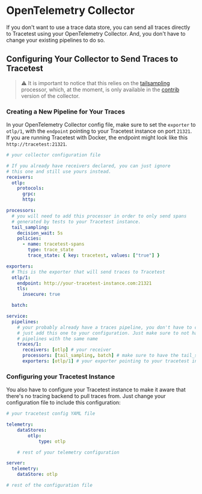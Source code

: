 # OpenTelemetry Collector

If you don't want to use a trace data store, you can send all traces directly to Tracetest using your OpenTelemetry Collector. And, you don't have to change your existing pipelines to do so.

## Configuring Your Collector to Send Traces to Tracetest

> :warning: It is important to notice that this relies on the [tailsampling](https://github.com/open-telemetry/opentelemetry-collector-contrib/tree/main/processor/tailsamplingprocessor) processor, which, at the moment, is only available in the [contrib](https://github.com/open-telemetry/opentelemetry-collector-contrib/) version of the collector.

### Creating a New Pipeline for Your Traces

In your OpenTelemetry Collector config file, make sure to set the `exporter` to `otlp/1`, with the `endpoint` pointing to your Tracetest instance on port `21321`. If you are running Tracetest with Docker, the endpoint might look like this `http://tracetest:21321`.

```yaml
# your collector configuration file

# If you already have receivers declared, you can just ignore
# this one and still use yours instead.
receivers:
  otlp:
    protocols:
      grpc:
      http:

processors:
  # you will need to add this processor in order to only send spans
  # generated by tests to your Tracetest instance.
  tail_sampling:
    decision_wait: 5s
    policies:
      - name: tracetest-spans
        type: trace_state
        trace_state: { key: tracetest, values: ["true"] }

exporters:
  # This is the exporter that will send traces to Tracetest
  otlp/1:
    endpoint: http://your-tracetest-instance.com:21321
    tls:
      insecure: true

  batch:

service:
  pipelines:
    # your probably already have a traces pipeline, you don't have to change it.
    # just add this one to your configuration. Just make sure to not have two
    # pipelines with the same name
    traces/1:
      receivers: [otlp] # your receiver
      processors: [tail_sampling, batch] # make sure to have the tail_sampling before your batch processor
      exporters: [otlp/1] # your exporter pointing to your tracetest instance
```

### Configuring your Tracetest Instance

You also have to configure your Tracetest instance to make it aware that there's no tracing backend to pull traces from. Just change your configuration file to include this configuration:

```yaml
# your tracetest config YAML file

telemetry:
    dataStores:
        otlp:
            type: otlp

    # rest of your telemetry configuration

server:
  telemetry:
    dataStore: otlp

# rest of the configuration file
```
